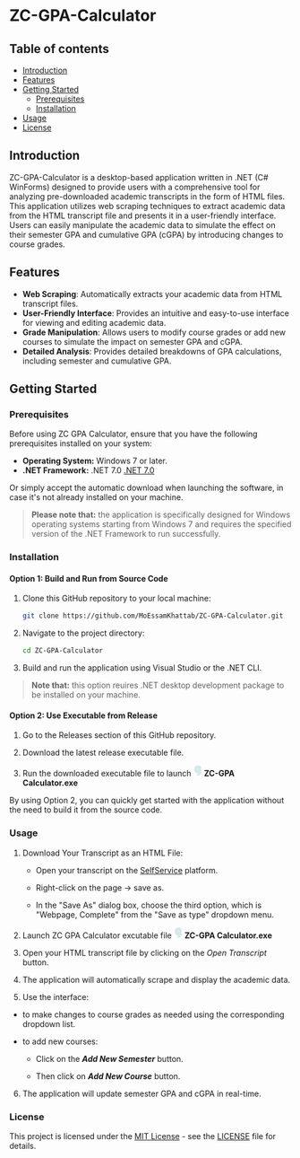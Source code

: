 # ZC-GPA-Calculator

## Table of contents
- [Introduction](#introduction)
- [Features](#features)
- [Getting Started](#getting-started)
  - [Prerequisites](#prerequisites)
  - [Installation](#installation)
- [Usage](#usage)
- [License](#license)
## Introduction
ZC-GPA-Calculator is a desktop-based application written in .NET (C# WinForms) designed to provide users with a comprehensive tool for analyzing pre-downloaded academic transcripts in the form of HTML files. This application utilizes web scraping techniques to extract academic data from the HTML transcript file and presents it in a user-friendly interface. Users can easily manipulate the academic data to simulate the effect on their semester GPA and cumulative GPA (cGPA) by introducing changes to course grades.

## Features
- **Web Scraping**: Automatically extracts your academic data from HTML transcript files.
- **User-Friendly Interface**: Provides an intuitive and easy-to-use interface for viewing and editing academic data.
- **Grade Manipulation**: Allows users to modify course grades or add new courses to simulate the impact on semester GPA and cGPA.
- **Detailed Analysis**: Provides detailed breakdowns of GPA calculations, including semester and cumulative GPA.

## Getting Started
### Prerequisites
Before using ZC GPA Calculator, ensure that you have the following prerequisites installed on your system:
- **Operating System:** Windows 7 or later.
- **.NET Framework:** .NET 7.0
[.NET 7.0](https://dotnet.microsoft.com/en-us/download/dotnet/7.0)

Or simply accept the automatic download when launching the software, in case it's not already installed on your machine.

> **Please note that:** the application is specifically designed for Windows operating systems starting from Windows 7 and requires the specified version of the .NET Framework to run successfully.

### Installation

#### Option 1: Build and Run from Source Code

1. Clone this GitHub repository to your local machine:

   ```bash
   git clone https://github.com/MoEssamKhattab/ZC-GPA-Calculator.git
   ```

2. Navigate to the project directory:
    ```bash
    cd ZC-GPA-Calculator
    ```

3. Build and run the application using Visual Studio or the .NET CLI.

> **Note that:** this option reuires .NET desktop development package to be installed on your machine.

#### Option 2: Use Executable from Release

1. Go to the Releases section of this GitHub repository.

2. Download the latest release executable file.

3. Run the downloaded executable file to launch <img src="./ZC-GPA Calculator/Logos/zewail logo.png" width="15" height="20" alt="ZC GPA Calculator Logo"> **ZC-GPA Calculator.exe**

By using Option 2, you can quickly get started with the application without the need to build it from the source code.

### Usage

1. Download Your Transcript as an HTML File:

    - Open your transcript on the [SelfService](https://sisselfservice.zewailcity.edu.eg/PowerCampusSelfService/Home/LogIn?ReturnUrl=%2FPowerCampusSelfService%2FGrades%2FUnofficialTranscrip) platform.

    - Right-click on the page -> save as.

    -  In the "Save As" dialog box, choose the third option, which is "Webpage, Complete" from the "Save as type" dropdown menu.

2. Launch ZC GPA Calculator excutable file <img src="./ZC-GPA Calculator/Logos/zewail logo.png" width="15" height="20" alt="ZC GPA Calculator Logo"> **ZC-GPA Calculator.exe**

3. Open your HTML transcript file by clicking on the _Open Transcript_ button.

4. The application will automatically scrape and display the academic data.

5. Use the interface:

* to make changes to course grades as needed using the corresponding dropdown list.

* to add new courses:
    - Click on the **_Add New Semester_** button.

    - Then click on **_Add New Course_** button.

6. The application will update semester GPA and cGPA in real-time.

### License
This project is licensed under the [MIT License](LICENSE) - see the [LICENSE](LICENSE) file for details.